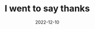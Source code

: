 ---
title: "I went to say thanks"
date: 2022-12-10
next: there it was explained
related: BE GRATEFUL
type: fragment
tags:
  - fragment
  - DMT
  - trip report
---